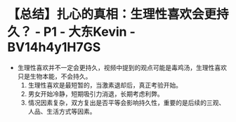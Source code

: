 # 【总结】扎心的真相：生理性喜欢会更持久？ - P1 - 大东Kevin - BV14h4y1H7GS

-   生理性喜欢并不一定会更持久，视频中提到的观点可能是毒鸡汤，生理性喜欢只是生物本能，不会持久。
    1.  生理性喜欢是最短暂的，当激素退却后，真正考验开始。
    2.  男女开始冷静，短期吸引力消退，长期考虑利弊。
    3.  情况因素复杂，双方复出是否平等会影响持久性，重要的是后续的三观、人品、生活方式等因素。